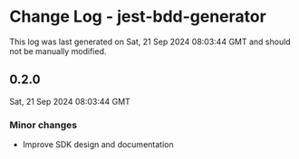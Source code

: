 # Change Log - jest-bdd-generator

This log was last generated on Sat, 21 Sep 2024 08:03:44 GMT and should not be manually modified.

## 0.2.0
Sat, 21 Sep 2024 08:03:44 GMT

### Minor changes

- Improve SDK design and documentation

